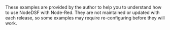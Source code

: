 These examples are provided by the author to help you to understand how to use NodeDSF with Node-Red. They are not maintained or updated with each release, so some examples may require re-configuring before they will work.

